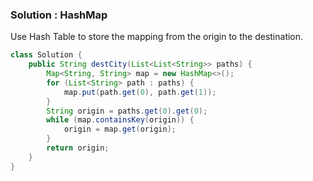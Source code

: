 ### Solution : HashMap

Use Hash Table to store the mapping from the origin to the destination. 

```java
class Solution {
    public String destCity(List<List<String>> paths) {
        Map<String, String> map = new HashMap<>();
        for (List<String> path : paths) {
            map.put(path.get(0), path.get(1));
        }
        String origin = paths.get(0).get(0);
        while (map.containsKey(origin)) {
            origin = map.get(origin);
        }
        return origin;
    }
}
```

